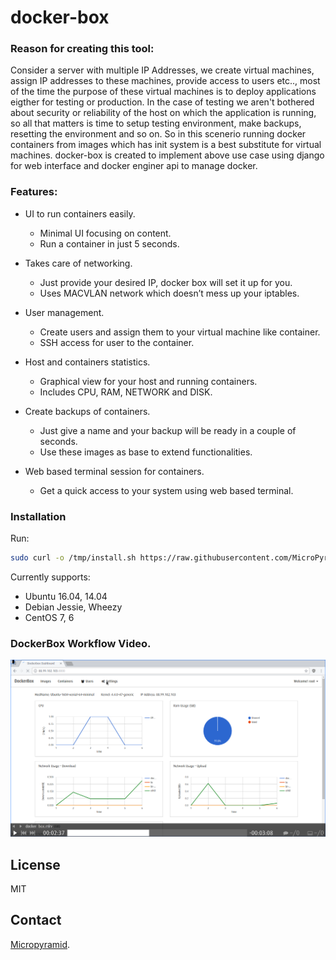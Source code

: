 # docker-box

### Reason for creating this tool:
Consider a server with multiple IP Addresses, we create virtual machines, assign IP addresses to these machines, provide access to users etc.., most of the time the purpose of these virtual machines is to deploy applications eigther for testing or production.
In the case of testing we aren't bothered about security or reliability of the host on which the application is running, so all that matters is time to setup testing environment, make backups, resetting the environment and so on.
So in this scenerio running docker containers from images which has init system is a best substitute for virtual machines.
docker-box is created to implement above use case using django for web interface and docker enginer api to manage docker.


### Features:
  - UI to run containers easily.
    - Minimal UI focusing on content.
    - Run a container in just 5 seconds.

  - Takes care of networking.
    - Just provide your desired IP, docker box will set it up for you.
    - Uses MACVLAN network which doesn’t mess up your iptables.

  - User management.
    - Create users and assign them to your virtual machine like container.
	- SSH access for user to the container.

  - Host and containers statistics.
    - Graphical view for your host and running containers.
	- Includes CPU, RAM, NETWORK and DISK.

  - Create backups of containers.
    - Just give a name and your backup will be ready in a couple of seconds.
	- Use these images as base to extend functionalities.

  - Web based terminal session for containers.
    - Get a quick access to your system using web based terminal.



### Installation
Run:
```sh
sudo curl -o /tmp/install.sh https://raw.githubusercontent.com/MicroPyramid/docker-box/master/install.sh && sudo chmod +x /tmp/install.sh && sudo bash /tmp/install.sh
```

Currently supports:
   - Ubuntu 16.04, 14.04
   - Debian Jessie, Wheezy
   - CentOS 7, 6



### DockerBox Workflow Video.

[![Everything Is AWESOME](static/images/dbox.png)](https://www.youtube.com/watch?v=YCjkZLBNxUQ "DockerBox")


License
----

MIT


Contact
----

[Micropyramid](https://github.com/MicroPyramid/docker-box).
